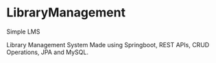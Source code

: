 # LibraryManagement
Simple LMS 

Library Management System Made using Springboot, REST APIs, CRUD Operations, JPA and MySQL.
